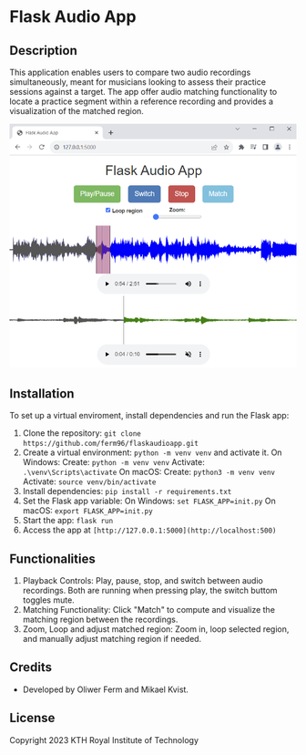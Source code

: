 # Flask Audio App

## Description

This application enables users 
to compare two audio recordings simultaneously, meant for musicians looking to assess 
their practice sessions against a target. The app offer audio matching functionality 
to locate a practice segment within a reference recording and 
provides a visualization of the matched region.

<img src="demo.PNG">

## Installation

To set up a virtual enviroment, install dependencies and run the Flask app:

1. Clone the repository: `git clone https://github.com/ferm96/flaskaudioapp.git`
2. Create a virtual environment: `python -m venv venv` and activate it.
On Windows:
Create: `python -m venv venv`
Activate: `.\venv\Scripts\activate`
On macOS:
Create: `python3 -m venv venv`
Activate: `source venv/bin/activate`
4. Install dependencies: `pip install -r requirements.txt`
5. Set the Flask app variable:
On Windows: `set FLASK_APP=init.py`
On macOS: `export FLASK_APP=init.py`
6. Start the app: `flask run`
7. Access the app at `[http://127.0.0.1:5000](http://localhost:500)`

## Functionalities

1. Playback Controls: Play, pause, stop, and switch between audio recordings. Both are running when pressing play, the switch buttom toggles mute.
2. Matching Functionality: Click "Match" to compute and visualize the matching region between the recordings.
3. Zoom, Loop and adjust matched region: Zoom in, loop selected region, and manually adjust matching region if needed.

## Credits

- Developed by Oliwer Ferm and Mikael Kvist.

## License

Copyright 2023 KTH Royal Institute of Technology
